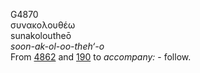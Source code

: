 <body>
  <p>G4870<br>  συνακολουθέω  <br> sunakoloutheō  <br><i>soon-ak-ol-oo-theh‘-o </i><br>From <a href="g4862.htm">4862</a> and <a href="g0190.htm">190</a>  to <i>accompany:</i> - follow.<br></p>
 </body>